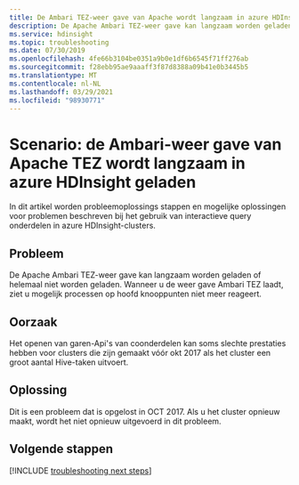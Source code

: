 ```yaml
---
title: De Ambari TEZ-weer gave van Apache wordt langzaam in azure HDInsight geladen
description: De Apache Ambari TEZ-weer gave kan langzaam worden geladen of helemaal niet worden geladen in azure HDInsight
ms.service: hdinsight
ms.topic: troubleshooting
ms.date: 07/30/2019
ms.openlocfilehash: 4fe66b3104be0351a9b0e1df6b6545f71ff276ab
ms.sourcegitcommit: f28ebb95ae9aaaff3f87d8388a09b41e0b3445b5
ms.translationtype: MT
ms.contentlocale: nl-NL
ms.lasthandoff: 03/29/2021
ms.locfileid: "98930771"
---
```

# <a name="scenario-apache-ambari-tez-view-loads-slowly-in-azure-hdinsight"></a>Scenario: de Ambari-weer gave van Apache TEZ wordt langzaam in azure HDInsight geladen

In dit artikel worden probleemoplossings stappen en mogelijke oplossingen voor problemen beschreven bij het gebruik van interactieve query onderdelen in azure HDInsight-clusters.

## <a name="issue"></a>Probleem

De Apache Ambari TEZ-weer gave kan langzaam worden geladen of helemaal niet worden geladen. Wanneer u de weer gave Ambari TEZ laadt, ziet u mogelijk processen op hoofd knooppunten niet meer reageert.

## <a name="cause"></a>Oorzaak

Het openen van garen-Api's van coonderdelen kan soms slechte prestaties hebben voor clusters die zijn gemaakt vóór okt 2017 als het cluster een groot aantal Hive-taken uitvoert.

## <a name="resolution"></a>Oplossing

Dit is een probleem dat is opgelost in OCT 2017. Als u het cluster opnieuw maakt, wordt het niet opnieuw uitgevoerd in dit probleem.

## <a name="next-steps"></a>Volgende stappen

[!INCLUDE [troubleshooting next steps](../../../includes/hdinsight-troubleshooting-next-steps.md)]